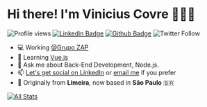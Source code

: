 # Hi there! I'm Vinicius Covre 👱🏼‍♂️

![Profile views](https://gpvc.arturio.dev/vinacovre) [![Linkedin Badge](https://img.shields.io/badge/-vcovre-0072b1?style=flat&logo=Linkedin&logoColor=white&link=https://www.linkedin.com/in/vcovre/)](https://www.linkedin.com/in/vcovre/) [![Github Badge](https://img.shields.io/badge/-vinacovre-grey?style=flat&logo=github&logoColor=white&link=https://github.com/vinacovre/)](https://www.github.com/vinacovre/) ![Twitter Follow](https://img.shields.io/twitter/follow/viniciuscovree?label=follow%20me&style=social)

- 💻 Working [@Grupo ZAP](https://github.com/grupozap)
- 🌱 Learning [Vue.js](https://vuejs.org/)
- 💬 Ask me about Back-End Development, Node.js.
- 📫 [Let's get social on LinkedIn](https://www.linkedin.com/in/vcovre) or [email me](mailto:vinicius.covreassis@gmail.com) if you prefer
- 📍 Originally from **Limeira**, now based in **São Paulo** 🇧🇷

[![All Stats](https://github-readme-stats-axpwmfcg3.vercel.app/api?username=vinacovre&count_private=true&show_icons=true&include_all_commits=true&hide=contribs&bg_color=00a591&title_color=000&icon_color=073B3A&text_color=49393B)](https://github.com/vinacovre/github-readme-stats)
